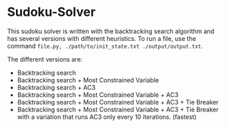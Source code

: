 # Sudoku-Solver

This sudoku solver is written with the backtracking search algorithm and has several versions with different heuristics. To run a file, use the command `file.py, ./path/to/init_state.txt ./output/output.txt`.

The different versions are:
* Backtracking search
* Backtracking search + Most Constrained Variable
* Backtracking search + AC3
* Backtracking search + Most Constrained Variable + AC3
* Backtracking search + Most Constrained Variable + AC3 + Tie Breaker
* Backtracking search + Most Constrained Variable + AC3 + Tie Breaker with a variation that runs AC3 only every 10 iterations. (fastest)
